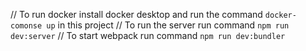 // To run docker install docker desktop and run the command `docker-comonse up` in this project 
// To run the server run command `npm run dev:server`
// To start webpack run command `npm run dev:bundler`